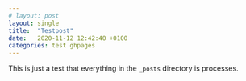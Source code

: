 ```yaml
---
# layout: post
layout: single
title:  "Testpost"
date:   2020-11-12 12:42:40 +0100
categories: test ghpages
---
```

This is just a test that everything in the `_posts` directory is processes.


